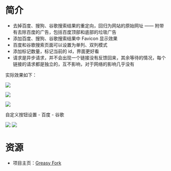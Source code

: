 # 简介

* 去掉百度、搜狗、谷歌搜索结果的重定向，回归为网站的原始网址 —— 附带有去除百度的广告，包括百度顶部和底部的垃圾广告
* 添加百度、搜狗、谷歌搜索结果中 Favicon 显示效果
* 百度和谷歌搜索页面可以设置为单列、双列模式
* 添加标记数量，标记当前的 id，界面更好看
* 请求是异步请求，并不会出现一个链接没有反馈回来，其余等待的情况，每个链接的请求都是独立的，互不影响，对于网络的影响几乎没有

实际效果如下：

![](https://greasyfork.org/system/screenshots/screenshots/000/002/620/original/1125_0_%E7%9C%8B%E5%9B%BE%E7%8E%8B.png)

![](https://ws1.sinaimg.cn/large/6a155794ly1fpyfzr0h2rj21870oadli.jpg)

![](https://ws1.sinaimg.cn/large/6a155794ly1fpyg1k0cp7j21bk0okn09.jpg)

自定义按钮设置 - 百度 - 谷歌

![](https://ws1.sinaimg.cn/large/6a155794gy1ftpfahynuej20ys0gbn1a.jpg)
![](https://ws1.sinaimg.cn/large/6a155794gy1ftpfcbffgwj211c0g5q6y.jpg)

# 资源

* 项目主页：[Greasy Fork](https://greasyfork.org/zh-CN/scripts/14178-ac-baidu-%E9%87%8D%E5%AE%9A%E5%90%91%E4%BC%98%E5%8C%96%E7%99%BE%E5%BA%A6%E6%90%9C%E7%8B%97%E8%B0%B7%E6%AD%8C%E6%90%9C%E7%B4%A2-%E5%8E%BB%E5%B9%BF%E5%91%8A-favicon-%E5%8F%8C%E5%88%97)
